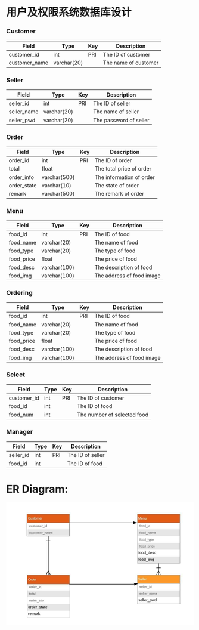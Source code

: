 # 用户及权限系统数据库设计
### Customer

| Field         | Type        | Key | Description          |
|---------------|-------------|-----|----------------------|
| customer_id   | int         | PRI | The ID of customer   |
| customer_name | varchar(20) |     | The name of customer |

### Seller

| Field       | Type        | Key | Description            |
|-------------|-------------|-----|------------------------|
| seller_id   | int         | PRI | The ID of seller       |
| seller_name | varchar(20) |     | The name of seller     |
| seller_pwd  | varchar(20) |     | The password of seller |


### Order

| Field       | Type         | Key | Description              |
|-------------|--------------|-----|--------------------------|
| order_id    | int          | PRI | The ID of order          |
| total       | float        |     | The total price of order |
| order_info  | varchar(500) |     | The information of order |
| order_state | varchar(10)  |     | The state of order       |
| remark      | varchar(500) |     | The remark of order      |

### Menu

| Field      | Type         | Key | Description               |
|------------|--------------|-----|---------------------------|
| food_id    | int          | PRI | The ID of food            |
| food_name  | varchar(20)  |     | The name of food          |
| food_type  | varchar(20)  |     | The type of food          |
| food_price | float        |     | The price of food         |
| food_desc  | varchar(100) |     | The description of food   |
| food_img   | varchar(100) |     | The address of food image |

### Ordering

| Field      | Type         | Key | Description               |
|------------|--------------|-----|---------------------------|
| food_id    | int          | PRI | The ID of food            |
| food_name  | varchar(20)  |     | The name of food          |
| food_type  | varchar(20)  |     | The type of food          |
| food_price | float        |     | The price of food         |
| food_desc  | varchar(100) |     | The description of food   |
| food_img   | varchar(100) |     | The address of food image |

### Select

| Field       | Type | Key | Description                 |
|-------------|------|-----|-----------------------------|
| customer_id | int  | PRI | The ID of customer          |
| food_id     | int  |     | The ID of food              |
| food_num    | int  |     | The number of selected food |


### Manager

| Field     | Type | Key | Description      |
|-----------|------|-----|------------------|
| seller_id | int  | PRI | The ID of seller |
| food_id   | int  |     | The ID of food   |


# ER Diagram:
![](images/er_diagram.png)
